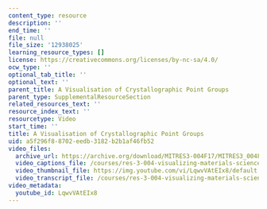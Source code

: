 ```yaml
---
content_type: resource
description: ''
end_time: ''
file: null
file_size: '12938025'
learning_resource_types: []
license: https://creativecommons.org/licenses/by-nc-sa/4.0/
ocw_type: ''
optional_tab_title: ''
optional_text: ''
parent_title: A Visualisation of Crystallographic Point Groups
parent_type: SupplementalResourceSection
related_resources_text: ''
resource_index_text: ''
resourcetype: Video
start_time: ''
title: A Visualisation of Crystallographic Point Groups
uid: a5f296f8-8702-eedb-3182-b2b1af46fb52
video_files:
  archive_url: https://archive.org/download/MITRES3-004F17/MITRES3_004F17_2017EPFL_monta_300k.mp4
  video_captions_file: /courses/res-3-004-visualizing-materials-science-fall-2017/a78d42ae2f335064a4d037269f5c4864_LqwvVAtEIx8.vtt
  video_thumbnail_file: https://img.youtube.com/vi/LqwvVAtEIx8/default.jpg
  video_transcript_file: /courses/res-3-004-visualizing-materials-science-fall-2017/274d3fae2acabf8ea371df52e0b0263f_LqwvVAtEIx8.pdf
video_metadata:
  youtube_id: LqwvVAtEIx8
---
```

